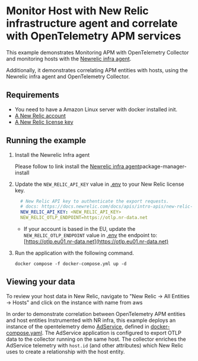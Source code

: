 # Monitor Host with New Relic infrastructure agent and correlate with OpenTelemetry APM services

This example demonstrates Monitoring APM with OpenTelemetry Collector and monitoring hosts with the [Newrelic infra agent](https://docs.newrelic.com/docs/infrastructure/infrastructure-agent/linux-installation/package-manager-install).

Additionally, it demonstrates correlating APM entities with hosts, using the Newrelic infra agent and OpenTelemetry Collector.

## Requirements

* You need to have a Amazon Linux server with docker installed init.
* [A New Relic account](https://one.newrelic.com/)
* [A New Relic license key](https://docs.newrelic.com/docs/apis/intro-apis/new-relic-api-keys/#license-key)

## Running the example

1. Install the Newrelic Infra agent
   
   Please follow to link install the [Newrelic infra agent](https://docs.newrelic.com/docs/infrastructure/infrastructure-agent/linux-installation/)package-manager-install  

2. Update the `NEW_RELIC_API_KEY` value in [.env](.env) to your New Relic license key.
    ```yaml
      # New Relic API key to authenticate the export requests.
      # docs: https://docs.newrelic.com/docs/apis/intro-apis/new-relic-api-keys/#license-key
      NEW_RELIC_API_KEY: <NEW_RELIC_API_KEY>
      NEW_RELIC_OTLP_ENDPOINT=https://otlp.nr-data.net
    ```

    * If your account is based in the EU, update the `NEW_RELIC_OTLP_ENDPOINT` value in [.env](.env) the endpoint to: [https://otlp.eu01.nr-data.net](https://otlp.eu01.nr-data.net)


3. Run the application with the following command.

    ```shell
    docker compose -f docker-compose.yml up -d 
    ```
   


## Viewing your data

To review your host data in New Relic, navigate to "New Relic -> All Entities -> Hosts" and click on the instance with name from aws 

In order to demonstrate correlation between OpenTelemetry APM entities and host entities Instrumented with NR infra, this example deploys an instance of the opentelemetry demo [AdService](https://opentelemetry.io/docs/demo/services/ad/), defined in [docker-compose.yaml](./docker-compose.yaml). The AdService application is configured to export OTLP data to the collector running on the same host. The collector enriches the AdService telemetry with `host.id` (and other attributes) which New Relic uses to create a relationship with the host entity.
